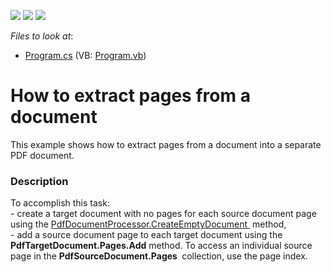 <!-- default badges list -->
![](https://img.shields.io/endpoint?url=https://codecentral.devexpress.com/api/v1/VersionRange/128595517/15.2.5%2B)
[![](https://img.shields.io/badge/Open_in_DevExpress_Support_Center-FF7200?style=flat-square&logo=DevExpress&logoColor=white)](https://supportcenter.devexpress.com/ticket/details/T374804)
[![](https://img.shields.io/badge/📖_How_to_use_DevExpress_Examples-e9f6fc?style=flat-square)](https://docs.devexpress.com/GeneralInformation/403183)
<!-- default badges end -->
<!-- default file list -->
*Files to look at*:

* [Program.cs](./CS/ExtractDocumentPages/Program.cs) (VB: [Program.vb](./VB/ExtractDocumentPages/Program.vb))
<!-- default file list end -->
# How to extract pages from a document


This example shows how to extract pages from a document into a separate PDF document.


<h3>Description</h3>

To accomplish this task:<br>- create a target document&nbsp;with no pages for each source document page using the <a href="https://documentation.devexpress.com/#DocumentServer/DevExpressPdfPdfDocumentProcessor_CreateEmptyDocumenttopic">PdfDocumentProcessor.CreateEmptyDocument&nbsp;</a> method,<br>- add a source document page to each target document using the <strong>PdfTargetDocument.Pages.Add</strong> method.&nbsp;To access an individual source page in the <strong>PdfSourceDocument.Pages&nbsp;</strong> collection, use the page index.

<br/>


